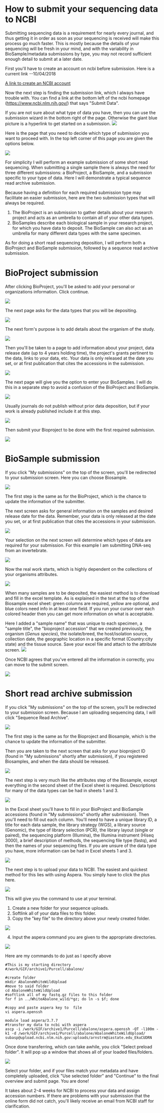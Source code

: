 # How to submit your sequencing data to NCBI

Submitting sequencing data is a requirement for nearly every journal, and thus getting it in order as soon as your sequencing is received  will make this process go much faster.  This is mostly because the details of your sequencing will be fresh in your mind, and with the variability in BioSample/metadata submissions by type, you may not record sufficient enough detail to submit at a later date.  

First you'll have to create an account on ncbi before submission.  Here is a current link --10/04/2018

[A link to create an NCBI account](https://www.ncbi.nlm.nih.gov/account/register/?back_url=https%3A%2F%2Fwww.ncbi.nlm.nih.gov%2F&partners-uri=cms:/account/partners)

Now the next step is finding the submission link, which I always have trouble with.  You can find a link at the bottom left of the ncbi homepage (https://www.ncbi.nlm.nih.gov/) that says "Submit Data".

If you are not sure about what type of data you have, then you can use the submission wizard in the bottom right of the page.  Otherwise the giant blue picture is a hyperlink to get started on a submission.
![](assets/SubmitFig1.png)

Here is the page that you need to decide which type of submission you want to proceed with.  In the top left corner of this page you are given the options below.

![](assets/SubmitFig2.png)

For simplicity I will perform an example submission of some short read sequencing. When submitting a single sample there is always the need for three different submissions: a BioProject, a BioSample, and a submission specific to your type of data. Here I will demonstrate a typical sequence read archive submission.

Because having a definition for each required submission type may facilitate an easier submission, here are the two submission types that will always  be required.
1. The BioProject is an submission to gather details about your research project and acts as an umbrella to contain all of your other data types.
2. BioSamples describe each biological sample in your research project, for which you have data to deposit.  The BioSample can also act as an umbrella for many different data types with the same specimen.

As for doing a short read sequencing deposition, I will perform both a BioProject and BioSample submission, followed by a sequence read archive submission.

# BioProject submission

After clicking BioProject, you'll be asked to add your personal or organizations information. Click continue.

![](assets/BioProjectfig1submitter.png)

The next page asks for the data types that you will be depositing.

![](assets/BioProjectfig2projecttype.png)

The next form's purpose is to add details about the organism of the study.

![](assets/Bioprojectfig3target.png)

Then you'll be taken to a page to add information about your project, data release date (up to 4 years holding time), the project's grants pertinent to the data, links to your data, etc. Your data is only released at the date you set, or at first publication that cites the accessions in the submission.

![](assets/Bioprojectfig4generalinfo.png)

The next page will give you the option to enter your BioSamples. I will do this in a separate step to avoid a confusion of the BioProject and BioSample.  

![](assets/BioProjectfig5Biosample.png)

Usually journals do not publish without prior data deposition, but if your work is already published include it at this step.

![](assets/Bioprojectfig5publications.png)

Then submit your Bioproject to be done with the first required submission.

![](assets/BioProjectfig7Overview.png)

# BioSample submission

If you click "My submissions" on the top of the screen, you'll be redirected to your submission screen.  Here you can choose Biosample.

![](assets/SubmitFig2.png)

The first step is the same as for the BioProject, which is the chance to update the information of the submitter.

The next screen asks for general information on the samples and desired release date for the data.  Remember, your data is only released at the date you set, or at first publication that cites the accessions in your submission.

![](assets/biosamplefig1releasedate.png)

Your selection on the next screen will determine which types of data are required for your submission.
For this example I am submitting DNA-seq from an invertebrate.

![](assets/biosamplefig2SampleType.png)

Now the real work starts, which is highly dependent on the collections of your organisms attributes.

![](assets/Biosampleattributes.png)

When many samples are to be deposited, the easiest method is to download and fill in the excel template. As is explained in the text at the top of the Biosample excel sheet: green columns are required, yellow are optional, and blue colors need info in at least one field. If you run your cursor over each colored header then you can get more information on what is acceptable.

Here I added a "sample name" that was unique to each specimen, a "sample title", the "bioproject accession" that we created previously, the organism (*Genus species*), the isolate/breed, the host/isolation source, collection date, the geographic location in a specific format (Country:city state) and the tissue source. Save your excel file and attach to the attribute screen.
![](assets/BiosampleAttributesExcelSheet.png)

Once NCBI agrees that you've entered all the information in correctly, you can move to the submit screen.

![](assets/submitBiosample.png)


# Short read archive submission

If you click "My submissions" on the top of the screen, you'll be redirected to your submission screen.  Because I am uploading sequencing data, I will click "Sequence Read Archive".

![](assets/SubmitFig2.png)

The first step is the same as for the Bioproject and Biosample, which is the chance to update the information of the submitter.

Then you are taken to the next screen that asks for your bioproject ID (found in "My submissions" shortly after submission), if you registered Biosamples, and when the data should be released.  

![](assets/ShortReadArchiveGenInfo.png)

The next step is very much like the attributes step of the Biosample, except everything in the second sheet of the Excel sheet is required.  Descriptions for many of the data types can be had in sheets 1 and 3.

![](assets/SRAmetadata.png)

In the Excel sheet you'll have to fill in your BioProject and BioSample accessions (found in "My submissions" shortly after submission).  Then you'll need to fill out each column.  You'll need to have a unique library ID, a title for each data sample, the library strategy (WGS), a library source (Genomic), the type of library selection (PCR), the library layout (single or paired), the sequencing platform (Illumina), the Illumina instrument (Hiseq 3000), a brief description of methods, the sequencing file type (fastq), and then the names of your sequencing files. If you are unsure of the data type you have, more information can be had in Excel sheets 1 and 3.

![](assets/metadataExcel.png)

The next step is to upload your data to NCBI.  The easiest and quickest method for this lies with using Aspera.  You simply have to click the plus here.

![](assets/aspera.png)

This will give you the command to use at your terminal.

1.  Create a new folder for your sequence uploads.
2.  Softlink all of your data files to this folder.
3.  Copy the "key file" to the directory above your newly created folder.  

![](assets/keyfile.png)

4.  Input the aspera command you are given to the appropriate directories.

![](assets/asperaAll.png)

Here are my commands to do just as I specify above
```
#This is my starting directory
#/work/GIF/archive1/Purcell/abalone/

#create folder
mkdir AbaloneWhiteWildUpload
#move to said folder
cd AbaloneWhiteWildUpload
#softlink all of my fastq.gz files to this folder
for f in ../WhiteAbalone_wild/*gz; do ln -s $f; done

#copy and paste aspera key to  file
vi aspera.openssh

module load aspera/3.7.7
#transfer my data to ncbi with aspera
ascp -i /work/GIF/archive1/Purcell/abalone/aspera.openssh -QT -l100m -k1 -d /work/GIF/archive1/Purcell/abalone/AbaloneWhiteWildUpload/ subasp@upload.ncbi.nlm.nih.gov:uploads/arnstrm@iastate.edu_EkuCUDRN
```

Once done transferring, which can take awhile, you click "Select preload folder".  It will pop up a window that shows all of your loaded files/folders.

![](assets/preloadfolder.png)

Select your folder, and if your files match your metadata and have completely uploaded, click "Use selected folder" and "Continue" to the final overview and submit page.  You are done!


It takes about 2-4 weeks for NCBI to process your data and assign accession numbers. If there are problems with your submission that the online form did not catch, you'll likely receive an email from NCBI staff for clarification.
